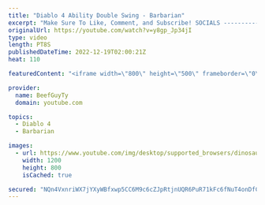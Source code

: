 ```yaml
---
title: "Diablo 4 Ability Double Swing - Barbarian"
excerpt: "Make Sure To Like, Comment, and Subscribe! SOCIALS ---------------------------------------------- Join Our ..."
originalUrl: https://youtube.com/watch?v=y8gp_Jp34jI
type: video
length: PT8S
publishedDateTime: 2022-12-19T02:00:21Z
heat: 110

featuredContent: "<iframe width=\"800\" height=\"500\" frameborder=\"0\" src=\"https://www.youtube.com/embed/y8gp_Jp34jI\" allow=\"accelerometer; autoplay; encrypted-media; gyroscope; picture-in-picture\" allowfullscreen></iframe>"

provider:
  name: BeefGuyTy
  domain: youtube.com

topics:
  - Diablo 4
  - Barbarian

images:
  - url: https://www.youtube.com/img/desktop/supported_browsers/dinosaur.png
    width: 1200
    height: 800
    isCached: true

secured: "NQn4VxnriWX7jYXyWBfxwp5CC6M9c6cZJpRtjnUQR6PuR71kFc6fNuT4onDfCgYoelcCVR7dI1xJZsONPeazOHkTIPqM1cLArJ47frtLyrWIBWxAhh9rrepeYCKnYTzM/rPt/+cnz7oGvHUIAipyXHHWLW1EoIrCFpTBkaCCSkVIgoW6UWf6RMoXoxMEcC9UmqpTRnVb4Gp7aj/3vVEyX7YFD77T11DjMEDpuh3XEnR+WQaTikpAp4bw3Jbuns6oCRehCb4zs49UqENBY4FnP5l04HCxNwYqH4+BytXee9ePDrvsX+zC4BId+wo36YGfoIgVsJ280R9O1XKOe6QbDXQQZrv0hY8gESAm/M2BldgXkgOmNmr48MAv+Bh0kliP8ZvAvkV2FuktGwSdlTPj+KEhBNLslD5rTpg0p6tjRKo=;OwmYCg5/A0yoiGqzxTVy3g=="
---
```


